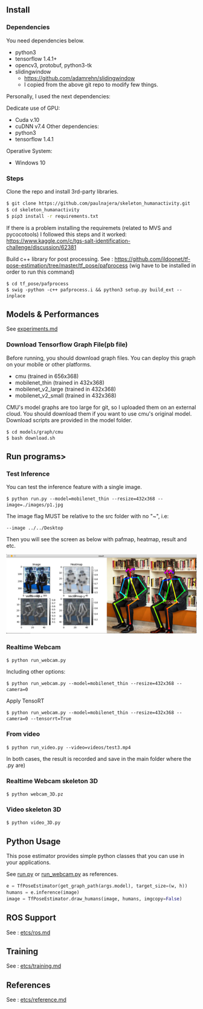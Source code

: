 ## Install
### Dependencies

You need dependencies below.
- python3
- tensorflow 1.4.1+
- opencv3, protobuf, python3-tk
- slidingwindow
  - https://github.com/adamrehn/slidingwindow
  - I copied from the above git repo to modify few things.
  
Personally, I used the next dependencies:

Dedicate use of GPU:
  - Cuda v.10
  - cuDNN v7.4
Other dependencies:
- python3
- tensorflow 1.4.1

Operative System:
- Windows 10

### Steps

Clone the repo and install 3rd-party libraries.

```bash
$ git clone https://github.com/paulnajera/skeleton_humanactivity.git
$ cd skeleton_humanactivity
$ pip3 install -r requirements.txt
```
If there is a problem installing the requiremets (related to MVS and pycocotools) I followed this steps and it worked:
https://www.kaggle.com/c/tgs-salt-identification-challenge/discussion/62381

Build c++ library for post processing. See : https://github.com/ildoonet/tf-pose-estimation/tree/master/tf_pose/pafprocess
(wig have to be installed in order to run this command)
```
$ cd tf_pose/pafprocess
$ swig -python -c++ pafprocess.i && python3 setup.py build_ext --inplace
```

## Models & Performances

See [experiments.md](./etc/experiments.md)

### Download Tensorflow Graph File(pb file)

Before running, you should download graph files. You can deploy this graph on your mobile or other platforms.

- cmu (trained in 656x368)
- mobilenet_thin (trained in 432x368)
- mobilenet_v2_large (trained in 432x368)
- mobilenet_v2_small (trained in 432x368)

CMU's model graphs are too large for git, so I uploaded them on an external cloud. You should download them if you want to use cmu's original model. Download scripts are provided in the model folder.

```
$ cd models/graph/cmu
$ bash download.sh
```

## Run programs>

### Test Inference

You can test the inference feature with a single image.

```
$ python run.py --model=mobilenet_thin --resize=432x368 --image=./images/p1.jpg
```

The image flag MUST be relative to the src folder with no "~", i.e:
```
--image ../../Desktop
```

Then you will see the screen as below with pafmap, heatmap, result and etc.

![inferent_result](./etcs/inference_result2.png)

### Realtime Webcam

```
$ python run_webcam.py
```
Including other options:
```
$ python run_webcam.py --model=mobilenet_thin --resize=432x368 --camera=0
```

Apply TensoRT 

```
$ python run_webcam.py --model=mobilenet_thin --resize=432x368 --camera=0 --tensorrt=True
```

### From video

```
$ python run_video.py --video=videos/test3.mp4
```

In both cases, the result is recorded and save in the main folder where the .py are)

### Realtime Webcam skeleton 3D

```
$ python webcam_3D.pz
```

### Video skeleton 3D

```
$ python video_3D.py
```



## Python Usage

This pose estimator provides simple python classes that you can use in your applications.

See [run.py](run.py) or [run_webcam.py](run_webcam.py) as references.

```python
e = TfPoseEstimator(get_graph_path(args.model), target_size=(w, h))
humans = e.inference(image)
image = TfPoseEstimator.draw_humans(image, humans, imgcopy=False)
```

## ROS Support

See : [etcs/ros.md](./etcs/ros.md)

## Training

See : [etcs/training.md](./etcs/training.md)

## References

See : [etcs/reference.md](./etcs/reference.md)
